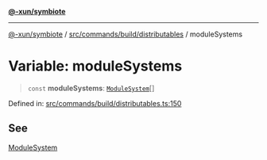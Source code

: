 [**@-xun/symbiote**](../../../../../README.md)

***

[@-xun/symbiote](../../../../../README.md) / [src/commands/build/distributables](../README.md) / moduleSystems

# Variable: moduleSystems

> `const` **moduleSystems**: [`ModuleSystem`](../enumerations/ModuleSystem.md)[]

Defined in: [src/commands/build/distributables.ts:150](https://github.com/Xunnamius/symbiote/blob/7fbd108cee2f783e7fe92308d969f39ae3bc1d0c/src/commands/build/distributables.ts#L150)

## See

[ModuleSystem](../enumerations/ModuleSystem.md)
